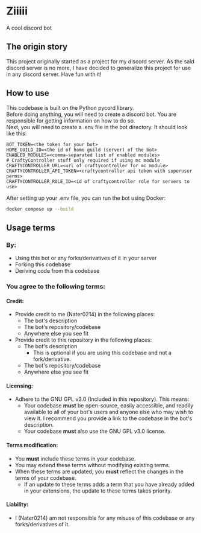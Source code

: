 Ziiiii
=====
A cool discord bot

The origin story
-----
This project originally started as a project for my discord server. As the said discord server is no more, I have decided to generalize this project for use in any discord server. Have fun with it!

How to use
-----
This codebase is built on the Python pycord library.  
Before doing anything, you will need to create a discord bot. You are responsible for getting information on how to do so.  
Next, you will need to create a .env file in the bot directory. It should look like this:
```
BOT_TOKEN=<the token for your bot>
HOME_GUILD_ID=<the id of home guild (server) of the bot>
ENABLED_MODULES=<comma-separated list of enabled modules>
# CraftyController stuff only required if using mc module
CRAFTYCONTROLLER_URL=<url of craftycontroller for mc module>
CRAFTYCONTROLLER_API_TOKEN=<craftycontroller api token with superuser perms>
CRAFTYCONTROLLER_ROLE_ID=<id of craftycontroller role for servers to use>
```
After setting up your .env file, you can run the bot using Docker:
```sh
docker compose up --build
```

Usage terms
-----
### By:
- Using this bot or any forks/derivatives of it in your server
- Forking this codebase
- Deriving code from this codebase

### You agree to the following terms:
#### Credit:
- Provide credit to me (Nater0214) in the following places:
  - The bot's description
  - The bot's repository/codebase
  - Anywhere else you see fit
- Provide credit to this repository in the following places:
  - The bot's description
    - This is optional if you are using this codebase and not a fork/derivative.
  - The bot's repository/codebase
  - Anywhere else you see fit
#### Licensing:
- Adhere to the GNU GPL v3.0 (Included in this repository). This means:
  - Your codebase **must** be open-source, easily accessible, and readily available to all of your bot's users and anyone else who may wish to view it. I recommend you provide a link to the codebase in the bot's description.
  - Your codebase **must** also use the GNU GPL v3.0 license.
#### Terms modification:
- You **must** include these terms in your codebase.
- You may extend these terms without modifying existing terms.
- When these terms are updated, you **must** reflect the changes in the terms of your codebase.
  - If an update to these terms adds a term that you have already added in your extensions, the update to these terms takes priority.
#### Liability:
- I (Nater0214) am not responsible for any misuse of this codebase or any forks/derivatives of it.
